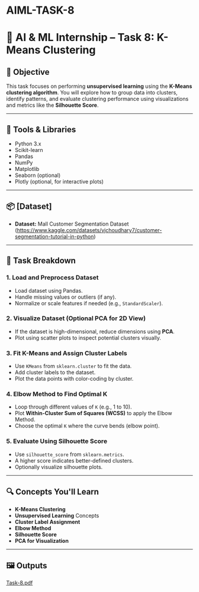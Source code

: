 # AIML-TASK-8
# 🤖 AI & ML Internship – Task 8: K-Means Clustering

## 🎯 Objective
This task focuses on performing **unsupervised learning** using the **K-Means clustering algorithm**. You will explore how to group data into clusters, identify patterns, and evaluate clustering performance using visualizations and metrics like the **Silhouette Score**.

---

## 🧰 Tools & Libraries
- Python 3.x
- Scikit-learn
- Pandas
- NumPy
- Matplotlib
- Seaborn (optional)
- Plotly (optional, for interactive plots)

---

## 📦 [Dataset]
- **Dataset:** Mall Customer Segmentation Dataset (https://www.kaggle.com/datasets/vjchoudhary7/customer-segmentation-tutorial-in-python)

---

## 📝 Task Breakdown

### 1. Load and Preprocess Dataset
- Load dataset using Pandas.
- Handle missing values or outliers (if any).
- Normalize or scale features if needed (e.g., `StandardScaler`).

### 2. Visualize Dataset (Optional PCA for 2D View)
- If the dataset is high-dimensional, reduce dimensions using **PCA**.
- Plot using scatter plots to inspect potential clusters visually.

### 3. Fit K-Means and Assign Cluster Labels
- Use `KMeans` from `sklearn.cluster` to fit the data.
- Add cluster labels to the dataset.
- Plot the data points with color-coding by cluster.

### 4. Elbow Method to Find Optimal K
- Loop through different values of `K` (e.g., 1 to 10).
- Plot **Within-Cluster Sum of Squares (WCSS)** to apply the Elbow Method.
- Choose the optimal `K` where the curve bends (elbow point).

### 5. Evaluate Using Silhouette Score
- Use `silhouette_score` from `sklearn.metrics`.
- A higher score indicates better-defined clusters.
- Optionally visualize silhouette plots.

---

## 🔍 Concepts You'll Learn
- **K-Means Clustering**
- **Unsupervised Learning** Concepts
- **Cluster Label Assignment**
- **Elbow Method**
- **Silhouette Score**
- **PCA for Visualization**

---

## 🖼️ Outputs
[Task-8.pdf](https://github.com/user-attachments/files/21053880/Task-8.pdf)
